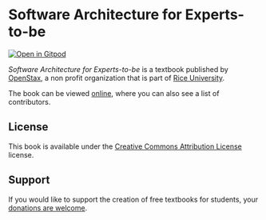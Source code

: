 # Software Architecture for Experts-to-be

[![Open in Gitpod](https://gitpod.io/button/open-in-gitpod.svg)](https://gitpod.io/from-referrer/)

_Software Architecture for Experts-to-be_ is a textbook published by [OpenStax](https://openstax.org/), a non profit organization that is part of [Rice University](https://www.rice.edu/).

The book can be viewed [online](https://github.com/cnx-user-books/cnxbook-software-architecture-for-experts-to-be/releases/latest), where you can also see a list of contributors.

## License
This book is available under the [Creative Commons Attribution License](./LICENSE) license.

## Support
If you would like to support the creation of free textbooks for students, your [donations are welcome](https://riceconnect.rice.edu/donation/support-openstax-banner).
